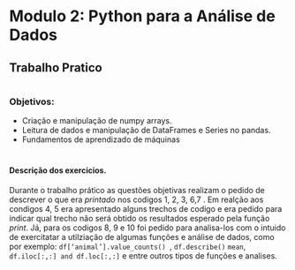 # Modulo 2: Python para a Análise de Dados 
## Trabalho Pratico

#

### Objetivos:

- Criação e manipulação de numpy arrays.
- Leitura de dados e manipulação de DataFrames e Series no pandas.
- Fundamentos de aprendizado de máquinas 

#

#### Descrição dos exercicios.

Durante o trabalho prático as questões objetivas realizam o pedido de descrever o que era *printado* nos codigos 1, 2, 3, 6,7  . Em realção aos condigos 4, 5 era apresentado alguns trechos de codigo e era pedido para indicar qual trecho não será obtido os resultados esperado pela função *print*. Já, para os codigos 8, 9 e 10 foi pedido para analisa-los com o intuido de exercitatar a utilziação de algumas funções e análise de dados, como por exemplo: 	`df[‘animal’].value_counts() `, `df.describe()` `mean`, `df.iloc[:,:] and df.loc[:,:]` e entre outros tipos de funções e analises.  

